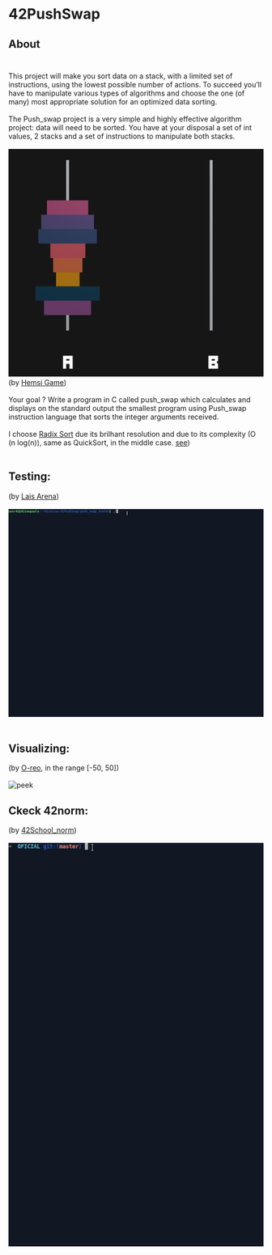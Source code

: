 # 42PushSwap 

## About </br></br>
This project will make you sort data on a stack, with a limited set of instructions, using
the lowest possible number of actions. To succeed you’ll have to manipulate various
types of algorithms and choose the one (of many) most appropriate solution for an
optimized data sorting. </br></br>
The Push_swap project is a very simple and highly effective algorithm project: data will
need to be sorted. You have at your disposal a set of int values, 2 stacks and a set of
instructions to manipulate both stacks.</br></br>
![hemsi](example_hemsi.png)</br>
(by [Hemsi Game](https://phemsi-a.itch.io/push-swap))</br></br>
Your goal ? Write a program in C called push_swap which calculates and displays
on the standard output the smallest program using Push_swap instruction language that
sorts the integer arguments received.</br></br>
I choose [Radix Sort](https://www.youtube.com/watch?v=nu4gDuFabIM) due its brilhant resolution and due to its complexity (O (n log(n)), same as QuickSort, in the middle case. [see](https://pt.stackoverflow.com/questions/56836/defini%C3%A7%C3%A3o-da-nota%C3%A7%C3%A3o-big-o#:~:text=A%20ideia%20da%20nota%C3%A7%C3%A3o%20Big,%2C%20genericamente%2C%20por%20n%20))</br></br>

## Testing: </br>
(by [Lais Arena](https://github.com/laisarena)) </br></br>
![peek](tester_push.gif)</br></br>
## Visualizing: </br>
(by [O-reo](https://github.com/o-reo/push_swap_visualizer), in the range [-50, 50]) </br></br>
![peek](visualizer_push2.gif)
## Ckeck 42norm: </br>
(by [42School_norm](https://github.com/42School/norminette/blob/master/pdf/pt_br.norm.pdf)) </br></br>
![norm](norm.gif)
